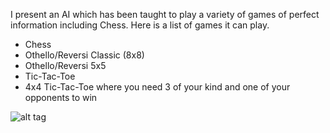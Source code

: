 I present an AI which has been taught to play a variety of games of perfect information including Chess. Here is a list of games it can play.

<ul>
<li>Chess</li>
<li>Othello/Reversi Classic (8x8)</li>
<li>Othello/Reversi 5x5</li>
<li>Tic-Tac-Toe</li>
<li>4x4 Tic-Tac-Toe where you need 3 of your kind and one of your opponents to win</li>
</ul>

![alt tag](https://raw.githubusercontent.com/rjhunjhunwala/AI/blob/master/Screenshot.gif)
